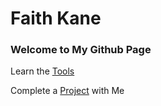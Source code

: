# Faith Kane

### Welcome to My Github Page

Learn the [Tools]()

Complete a [Project](https://faithkane3.github.io/) with Me